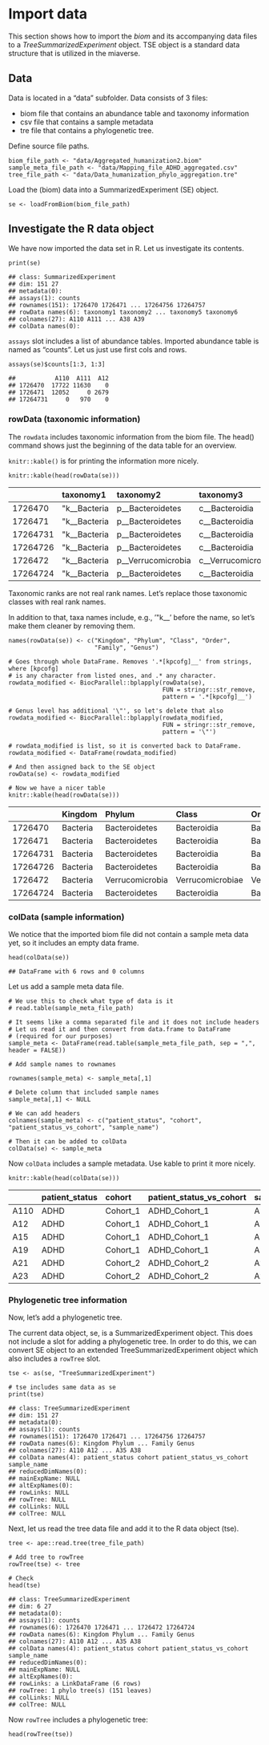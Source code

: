 # Import data

This section shows how to import the *biom* and its accompanying data
files to a *TreeSummarizedExperiment* object. TSE object is a standard
data structure that is utilized in the miaverse.

## Data

Data is located in a “data” subfolder. Data consists of 3 files:

-   biom file that contains an abundance table and taxonomy information
-   csv file that contains a sample metadata
-   tre file that contains a phylogenetic tree.

Define source file paths.

    biom_file_path <- "data/Aggregated_humanization2.biom"
    sample_meta_file_path <- "data/Mapping_file_ADHD_aggregated.csv"
    tree_file_path <- "data/Data_humanization_phylo_aggregation.tre"

Load the (biom) data into a SummarizedExperiment (SE) object.

    se <- loadFromBiom(biom_file_path)

## Investigate the R data object

We have now imported the data set in R. Let us investigate its contents.

    print(se)

    ## class: SummarizedExperiment 
    ## dim: 151 27 
    ## metadata(0):
    ## assays(1): counts
    ## rownames(151): 1726470 1726471 ... 17264756 17264757
    ## rowData names(6): taxonomy1 taxonomy2 ... taxonomy5 taxonomy6
    ## colnames(27): A110 A111 ... A38 A39
    ## colData names(0):

`assays` slot includes a list of abundance tables. Imported abundance
table is named as “counts”. Let us just use first cols and rows.

    assays(se)$counts[1:3, 1:3]

    ##           A110  A111  A12
    ## 1726470  17722 11630    0
    ## 1726471  12052     0 2679
    ## 17264731     0   970    0

### rowData (taxonomic information)

The `rowdata` includes taxonomic information from the biom file. The
head() command shows just the beginning of the data table for an
overview.

`knitr::kable()` is for printing the information more nicely.

    knitr::kable(head(rowData(se)))

<table style="width:100%;">
<colgroup>
<col style="width: 7%" />
<col style="width: 10%" />
<col style="width: 15%" />
<col style="width: 15%" />
<col style="width: 17%" />
<col style="width: 18%" />
<col style="width: 15%" />
</colgroup>
<thead>
<tr class="header">
<th style="text-align: left;"></th>
<th style="text-align: left;">taxonomy1</th>
<th style="text-align: left;">taxonomy2</th>
<th style="text-align: left;">taxonomy3</th>
<th style="text-align: left;">taxonomy4</th>
<th style="text-align: left;">taxonomy5</th>
<th style="text-align: left;">taxonomy6</th>
</tr>
</thead>
<tbody>
<tr class="odd">
<td style="text-align: left;">1726470</td>
<td style="text-align: left;">"k__Bacteria</td>
<td style="text-align: left;">p__Bacteroidetes</td>
<td style="text-align: left;">c__Bacteroidia</td>
<td style="text-align: left;">o__Bacteroidales</td>
<td style="text-align: left;">f__Bacteroidaceae</td>
<td style="text-align: left;">g__Bacteroides"</td>
</tr>
<tr class="even">
<td style="text-align: left;">1726471</td>
<td style="text-align: left;">"k__Bacteria</td>
<td style="text-align: left;">p__Bacteroidetes</td>
<td style="text-align: left;">c__Bacteroidia</td>
<td style="text-align: left;">o__Bacteroidales</td>
<td style="text-align: left;">f__Bacteroidaceae</td>
<td style="text-align: left;">g__Bacteroides"</td>
</tr>
<tr class="odd">
<td style="text-align: left;">17264731</td>
<td style="text-align: left;">"k__Bacteria</td>
<td style="text-align: left;">p__Bacteroidetes</td>
<td style="text-align: left;">c__Bacteroidia</td>
<td style="text-align: left;">o__Bacteroidales</td>
<td style="text-align: left;">f__Porphyromonadaceae</td>
<td style="text-align: left;">g__Parabacteroides"</td>
</tr>
<tr class="even">
<td style="text-align: left;">17264726</td>
<td style="text-align: left;">"k__Bacteria</td>
<td style="text-align: left;">p__Bacteroidetes</td>
<td style="text-align: left;">c__Bacteroidia</td>
<td style="text-align: left;">o__Bacteroidales</td>
<td style="text-align: left;">f__Bacteroidaceae</td>
<td style="text-align: left;">g__Bacteroides"</td>
</tr>
<tr class="odd">
<td style="text-align: left;">1726472</td>
<td style="text-align: left;">"k__Bacteria</td>
<td style="text-align: left;">p__Verrucomicrobia</td>
<td style="text-align: left;">c__Verrucomicrobiae</td>
<td style="text-align: left;">o__Verrucomicrobiales</td>
<td style="text-align: left;">f__Verrucomicrobiaceae</td>
<td style="text-align: left;">g__Akkermansia"</td>
</tr>
<tr class="even">
<td style="text-align: left;">17264724</td>
<td style="text-align: left;">"k__Bacteria</td>
<td style="text-align: left;">p__Bacteroidetes</td>
<td style="text-align: left;">c__Bacteroidia</td>
<td style="text-align: left;">o__Bacteroidales</td>
<td style="text-align: left;">f__Bacteroidaceae</td>
<td style="text-align: left;">g__Bacteroides"</td>
</tr>
</tbody>
</table>

Taxonomic ranks are not real rank names. Let’s replace those taxonomic
classes with real rank names.

In addition to that, taxa names include, e.g., ’"k\_\_’ before the name,
so let’s make them cleaner by removing them.

    names(rowData(se)) <- c("Kingdom", "Phylum", "Class", "Order", 
                            "Family", "Genus")

    # Goes through whole DataFrame. Removes '.*[kpcofg]__' from strings, where [kpcofg] 
    # is any character from listed ones, and .* any character.
    rowdata_modified <- BiocParallel::bplapply(rowData(se), 
                                               FUN = stringr::str_remove, 
                                               pattern = '.*[kpcofg]__')

    # Genus level has additional '\"', so let's delete that also
    rowdata_modified <- BiocParallel::bplapply(rowdata_modified, 
                                               FUN = stringr::str_remove, 
                                               pattern = '\"')

    # rowdata_modified is list, so it is converted back to DataFrame. 
    rowdata_modified <- DataFrame(rowdata_modified)

    # And then assigned back to the SE object
    rowData(se) <- rowdata_modified

    # Now we have a nicer table
    knitr::kable(head(rowData(se)))

<table>
<colgroup>
<col style="width: 8%" />
<col style="width: 8%" />
<col style="width: 15%" />
<col style="width: 16%" />
<col style="width: 17%" />
<col style="width: 18%" />
<col style="width: 15%" />
</colgroup>
<thead>
<tr class="header">
<th style="text-align: left;"></th>
<th style="text-align: left;">Kingdom</th>
<th style="text-align: left;">Phylum</th>
<th style="text-align: left;">Class</th>
<th style="text-align: left;">Order</th>
<th style="text-align: left;">Family</th>
<th style="text-align: left;">Genus</th>
</tr>
</thead>
<tbody>
<tr class="odd">
<td style="text-align: left;">1726470</td>
<td style="text-align: left;">Bacteria</td>
<td style="text-align: left;">Bacteroidetes</td>
<td style="text-align: left;">Bacteroidia</td>
<td style="text-align: left;">Bacteroidales</td>
<td style="text-align: left;">Bacteroidaceae</td>
<td style="text-align: left;">Bacteroides</td>
</tr>
<tr class="even">
<td style="text-align: left;">1726471</td>
<td style="text-align: left;">Bacteria</td>
<td style="text-align: left;">Bacteroidetes</td>
<td style="text-align: left;">Bacteroidia</td>
<td style="text-align: left;">Bacteroidales</td>
<td style="text-align: left;">Bacteroidaceae</td>
<td style="text-align: left;">Bacteroides</td>
</tr>
<tr class="odd">
<td style="text-align: left;">17264731</td>
<td style="text-align: left;">Bacteria</td>
<td style="text-align: left;">Bacteroidetes</td>
<td style="text-align: left;">Bacteroidia</td>
<td style="text-align: left;">Bacteroidales</td>
<td style="text-align: left;">Porphyromonadaceae</td>
<td style="text-align: left;">Parabacteroides</td>
</tr>
<tr class="even">
<td style="text-align: left;">17264726</td>
<td style="text-align: left;">Bacteria</td>
<td style="text-align: left;">Bacteroidetes</td>
<td style="text-align: left;">Bacteroidia</td>
<td style="text-align: left;">Bacteroidales</td>
<td style="text-align: left;">Bacteroidaceae</td>
<td style="text-align: left;">Bacteroides</td>
</tr>
<tr class="odd">
<td style="text-align: left;">1726472</td>
<td style="text-align: left;">Bacteria</td>
<td style="text-align: left;">Verrucomicrobia</td>
<td style="text-align: left;">Verrucomicrobiae</td>
<td style="text-align: left;">Verrucomicrobiales</td>
<td style="text-align: left;">Verrucomicrobiaceae</td>
<td style="text-align: left;">Akkermansia</td>
</tr>
<tr class="even">
<td style="text-align: left;">17264724</td>
<td style="text-align: left;">Bacteria</td>
<td style="text-align: left;">Bacteroidetes</td>
<td style="text-align: left;">Bacteroidia</td>
<td style="text-align: left;">Bacteroidales</td>
<td style="text-align: left;">Bacteroidaceae</td>
<td style="text-align: left;">Bacteroides</td>
</tr>
</tbody>
</table>

### colData (sample information)

We notice that the imported biom file did not contain a sample meta data
yet, so it includes an empty data frame.

    head(colData(se))

    ## DataFrame with 6 rows and 0 columns

Let us add a sample meta data file.

    # We use this to check what type of data is it
    # read.table(sample_meta_file_path)

    # It seems like a comma separated file and it does not include headers
    # Let us read it and then convert from data.frame to DataFrame
    # (required for our purposes)
    sample_meta <- DataFrame(read.table(sample_meta_file_path, sep = ",", header = FALSE))

    # Add sample names to rownames

    rownames(sample_meta) <- sample_meta[,1]

    # Delete column that included sample names
    sample_meta[,1] <- NULL

    # We can add headers
    colnames(sample_meta) <- c("patient_status", "cohort", "patient_status_vs_cohort", "sample_name")

    # Then it can be added to colData
    colData(se) <- sample_meta

Now `colData` includes a sample metadata. Use kable to print it more
nicely.

    knitr::kable(head(colData(se)))

<table>
<thead>
<tr class="header">
<th style="text-align: left;"></th>
<th style="text-align: left;">patient_status</th>
<th style="text-align: left;">cohort</th>
<th style="text-align: left;">patient_status_vs_cohort</th>
<th style="text-align: left;">sample_name</th>
</tr>
</thead>
<tbody>
<tr class="odd">
<td style="text-align: left;">A110</td>
<td style="text-align: left;">ADHD</td>
<td style="text-align: left;">Cohort_1</td>
<td style="text-align: left;">ADHD_Cohort_1</td>
<td style="text-align: left;">A110</td>
</tr>
<tr class="even">
<td style="text-align: left;">A12</td>
<td style="text-align: left;">ADHD</td>
<td style="text-align: left;">Cohort_1</td>
<td style="text-align: left;">ADHD_Cohort_1</td>
<td style="text-align: left;">A12</td>
</tr>
<tr class="odd">
<td style="text-align: left;">A15</td>
<td style="text-align: left;">ADHD</td>
<td style="text-align: left;">Cohort_1</td>
<td style="text-align: left;">ADHD_Cohort_1</td>
<td style="text-align: left;">A15</td>
</tr>
<tr class="even">
<td style="text-align: left;">A19</td>
<td style="text-align: left;">ADHD</td>
<td style="text-align: left;">Cohort_1</td>
<td style="text-align: left;">ADHD_Cohort_1</td>
<td style="text-align: left;">A19</td>
</tr>
<tr class="odd">
<td style="text-align: left;">A21</td>
<td style="text-align: left;">ADHD</td>
<td style="text-align: left;">Cohort_2</td>
<td style="text-align: left;">ADHD_Cohort_2</td>
<td style="text-align: left;">A21</td>
</tr>
<tr class="even">
<td style="text-align: left;">A23</td>
<td style="text-align: left;">ADHD</td>
<td style="text-align: left;">Cohort_2</td>
<td style="text-align: left;">ADHD_Cohort_2</td>
<td style="text-align: left;">A23</td>
</tr>
</tbody>
</table>

### Phylogenetic tree information

Now, let’s add a phylogenetic tree.

The current data object, se, is a SummarizedExperiment object. This does
not include a slot for adding a phylogenetic tree. In order to do this,
we can convert SE object to an extended TreeSummarizedExperiment object
which also includes a `rowTree` slot.

    tse <- as(se, "TreeSummarizedExperiment")

    # tse includes same data as se
    print(tse)

    ## class: TreeSummarizedExperiment 
    ## dim: 151 27 
    ## metadata(0):
    ## assays(1): counts
    ## rownames(151): 1726470 1726471 ... 17264756 17264757
    ## rowData names(6): Kingdom Phylum ... Family Genus
    ## colnames(27): A110 A12 ... A35 A38
    ## colData names(4): patient_status cohort patient_status_vs_cohort sample_name
    ## reducedDimNames(0):
    ## mainExpName: NULL
    ## altExpNames(0):
    ## rowLinks: NULL
    ## rowTree: NULL
    ## colLinks: NULL
    ## colTree: NULL

Next, let us read the tree data file and add it to the R data object
(tse).

    tree <- ape::read.tree(tree_file_path)

    # Add tree to rowTree
    rowTree(tse) <- tree

    # Check
    head(tse)

    ## class: TreeSummarizedExperiment 
    ## dim: 6 27 
    ## metadata(0):
    ## assays(1): counts
    ## rownames(6): 1726470 1726471 ... 1726472 17264724
    ## rowData names(6): Kingdom Phylum ... Family Genus
    ## colnames(27): A110 A12 ... A35 A38
    ## colData names(4): patient_status cohort patient_status_vs_cohort sample_name
    ## reducedDimNames(0):
    ## mainExpName: NULL
    ## altExpNames(0):
    ## rowLinks: a LinkDataFrame (6 rows)
    ## rowTree: 1 phylo tree(s) (151 leaves)
    ## colLinks: NULL
    ## colTree: NULL

Now `rowTree` includes a phylogenetic tree:

    head(rowTree(tse))
